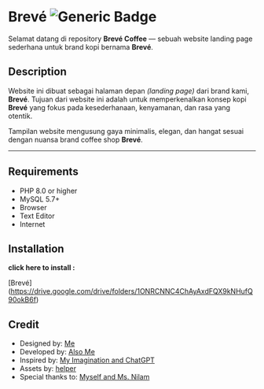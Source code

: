 # __Brevé__ ![Generic Badge](https://img.shields.io/badge/version-v.0.0.1-brown)

Selamat datang di repository **Brevé Coffee** — sebuah website landing page sederhana untuk brand kopi bernama **Brevé**. 

## Description

Website ini dibuat sebagai halaman depan _(landing page)_ dari brand kami, __Brevé__. Tujuan dari website ini adalah untuk memperkenalkan konsep kopi __Brevé__ yang fokus pada kesederhanaan, kenyamanan, dan rasa yang otentik.

Tampilan website mengusung gaya minimalis, elegan, dan hangat sesuai dengan nuansa brand coffee shop __Brevé__.

---

## Requirements
- PHP 8.0 or higher
- MySQL 5.7+
- Browser
- Text Editor
- Internet

## Installation
__click here to install :__

[Brevé]
(https://drive.google.com/drive/folders/1ONRCNNC4ChAyAxdFQX9kNHufQ90okB6f)

## Credit

- Designed by: [Me](https://www.example.com)
- Developed by: [Also Me](https://www.example.com)
- Inspired by: [My Imagination and ChatGPT](https://www.example.com)
- Assets by: [helper](https://www.markdownguide.org/cheat-sheet/#extended-syntax)
- Special thanks to: [Myself and Ms. Nilam](https://www.example.com)